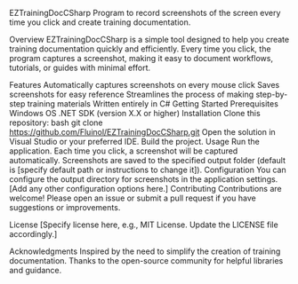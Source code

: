 
EZTrainingDocCSharp
Program to record screenshots of the screen every time you click and create training documentation.

Overview
EZTrainingDocCSharp is a simple tool designed to help you create training documentation quickly and efficiently. Every time you click, the program captures a screenshot, making it easy to document workflows, tutorials, or guides with minimal effort.

Features
Automatically captures screenshots on every mouse click
Saves screenshots for easy reference
Streamlines the process of making step-by-step training materials
Written entirely in C#
Getting Started
Prerequisites
Windows OS
.NET SDK (version X.X or higher)
Installation
Clone this repository:
bash
git clone https://github.com/Fluinol/EZTrainingDocCSharp.git
Open the solution in Visual Studio or your preferred IDE.
Build the project.
Usage
Run the application.
Each time you click, a screenshot will be captured automatically.
Screenshots are saved to the specified output folder (default is [specify default path or instructions to change it]).
Configuration
You can configure the output directory for screenshots in the application settings.
[Add any other configuration options here.]
Contributing
Contributions are welcome! Please open an issue or submit a pull request if you have suggestions or improvements.

License
[Specify license here, e.g., MIT License. Update the LICENSE file accordingly.]

Acknowledgments
Inspired by the need to simplify the creation of training documentation.
Thanks to the open-source community for helpful libraries and guidance.
